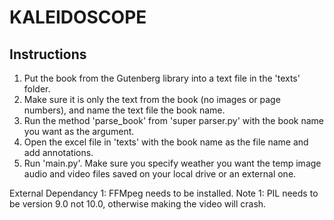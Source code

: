 # KALEIDOSCOPE

## Instructions 

1. Put the book from the Gutenberg library into a text file in the 'texts' folder.
2. Make sure it is only the text from the book (no images or page numbers), and name the text file the book name. 
3. Run the method 'parse_book' from 'super parser.py' with the book name you want as the argument. 
4. Open the excel file in 'texts' with the book name as the file name and add annotations. 
5. Run 'main.py'. Make sure you specify weather you want the temp image audio and video files saved on your local drive or an external one. 

External Dependancy 1: FFMpeg needs to be installed. 
Note 1: PIL needs to be version 9.0 not 10.0, otherwise making the video will crash. 